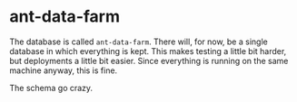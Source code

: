 # ant-data-farm

The database is called `ant-data-farm`. There will, for now, be a single
database in which everything is kept. This makes testing a little bit harder,
but deployments a little bit easier. Since everything is running on the same
machine anyway, this is fine.

The schema go crazy.
